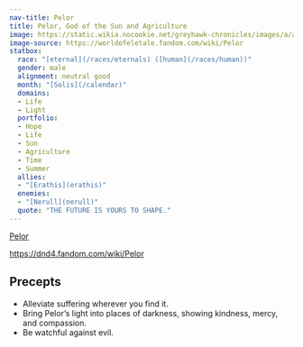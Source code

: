 ```yaml
---
nav-title: Pelor
title: Pelor, God of the Sun and Agriculture
image: https://static.wikia.nocookie.net/greyhawk-chronicles/images/a/a9/Symbol-of-pelor.png
image-source: https://worldofeletale.fandom.com/wiki/Pelor
statbox:
  race: "[eternal](/races/eternals) ([human](/races/human))"
  gender: male
  alignment: neutral good
  month: "[Solis](/calendar)"
  domains:
  - Life
  - Light
  portfolio:
  - Hope
  - Life
  - Sun
  - Agriculture
  - Time
  - Summer
  allies:
  - "[Erathis](erathis)"
  enemies:
  - "[Nerull](nerull)"
  quote: "THE FUTURE IS YOURS TO SHAPE."
---
```


[Pelor](https://en.wikipedia.org/wiki/Pelor)

https://dnd4.fandom.com/wiki/Pelor

## Precepts

* Alleviate suffering wherever you find it.
* Bring Pelor’s light into places of darkness, showing kindness, mercy, and compassion.
* Be watchful against evil.

